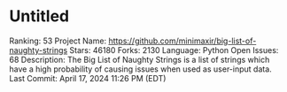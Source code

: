 # Untitled

Ranking: 53
Project Name: https://github.com/minimaxir/big-list-of-naughty-strings
Stars: 46180
Forks: 2130
Language: Python
Open Issues: 68
Description: The Big List of Naughty Strings is a list of strings which have a high probability of causing issues when used as user-input data.
Last Commit: April 17, 2024 11:26 PM (EDT)